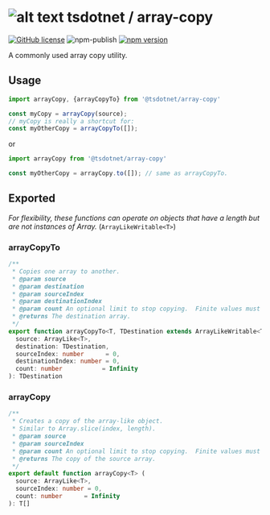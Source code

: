 # ![alt text](https://avatars1.githubusercontent.com/u/64487547?s=30&amp;v=4 "tsdotnet") tsdotnet / array-copy

[![GitHub license](https://img.shields.io/badge/license-MIT-blue.svg?style=flat-square)](https://github.com/tsdotnet/array-copy/blob/master/LICENSE)
![npm-publish](https://github.com/tsdotnet/array-copy/workflows/npm-publish/badge.svg)
[![npm version](https://img.shields.io/npm/v/@tsdotnet/array-copy.svg?style=flat-square)](https://www.npmjs.com/package/@tsdotnet/array-copy)

A commonly used array copy utility.

## Usage

```typescript
import arrayCopy, {arrayCopyTo} from '@tsdotnet/array-copy'

const myCopy = arrayCopy(source);
// myCopy is really a shortcut for:
const myOtherCopy = arrayCopyTo([]);
```

or

```typescript
import arrayCopy from '@tsdotnet/array-copy'

const myOtherCopy = arrayCopy.to([]); // same as arrayCopyTo.
```

## Exported

*For flexibility, these functions can operate on objects that have a length but are not instances of Array.* (`ArrayLikeWritable<T>`)

### arrayCopyTo

```typescript
/**
 * Copies one array to another.
 * @param source
 * @param destination
 * @param sourceIndex
 * @param destinationIndex
 * @param count An optional limit to stop copying.  Finite values must be no more than the source.length minus the sourceIndex.
 * @returns The destination array.
 */
export function arrayCopyTo<T, TDestination extends ArrayLikeWritable<T>> (
  source: ArrayLike<T>,
  destination: TDestination,
  sourceIndex: number      = 0,
  destinationIndex: number = 0,
  count: number           = Infinity
): TDestination
```

### arrayCopy

```typescript
/**
 * Creates a copy of the array-like object.
 * Similar to Array.slice(index, length).
 * @param source
 * @param sourceIndex
 * @param count An optional limit to stop copying.  Finite values must be no more than the source.length minus the sourceIndex.
 * @returns The copy of the source array.
 */
export default function arrayCopy<T> (
  source: ArrayLike<T>,
  sourceIndex: number = 0,
  count: number      = Infinity
): T[]
```
